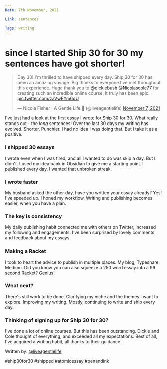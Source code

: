 ```yaml
---
Date: 7th November, 2021

Link: sentences

Tags: writing
---
```


# since I started Ship 30 for 30 my sentences have got shorter!

<blockquote class="twitter-tweet"><p lang="en" dir="ltr">Day 30! I&#39;m thrilled to have shipped every day. Ship 30 for 30 has been an amazing voyage. Big thanks to everyone I&#39;ve met throughout this experience. Huge thank you to <a href="https://twitter.com/dickiebush?ref_src=twsrc%5Etfw">@dickiebush</a> <a href="https://twitter.com/Nicolascole77?ref_src=twsrc%5Etfw">@Nicolascole77</a> for creating such an incredible online course. It truly has been epic. <a href="https://t.co/zaVwEYm6dU">pic.twitter.com/zaVwEYm6dU</a></p>&mdash; Nicola Fisher | A Gentle Life 🚢 (@liveagentlelife) <a href="https://twitter.com/liveagentlelife/status/1457471096333144075?ref_src=twsrc%5Etfw">November 7, 2021</a></blockquote> <script async src="https://platform.twitter.com/widgets.js" charset="utf-8"></script>

I've just had a look at the first essay I wrote for Ship 30 for 30. What really stands out - the _long_ sentences! Over the last 30 days my writing has evolved. Shorter. Punchier. I had no idea I was doing that. But I take it as a positive.

### I shipped 30 essays

I wrote even when I was tired, and all I wanted to do was skip a day. But I didn't. I used my idea bank in Obsidian to give me a starting point. I published every day. I wanted that unbroken streak.

### I wrote faster

My husband asked the other day, have you written your essay already? Yes! I've speeded up. I honed my workflow. Writing and publishing becomes easier, when you have a plan.

### The key is consistency

My daily publishing habit connected me with others on Twitter, increased my following and engagements. I've been surprised by lovely comments and feedback about my essays.

### Making a Racket

I took to heart the advice to publish in multiple places. My blog, Typeshare, Medium. Did you know you can also squeeze a 250 word essay into a 99 second Racket? Genius!

### What next?

There's still work to be done. Clarifying my niche and the themes I want to explore. Improving my writing. Mostly, continuing to write and ship every day.

### Thinking of signing up for Ship 30 for 30?

I've done a lot of online courses. But this has been outstanding. Dickie and Cole thought of everything, and exceeded all my expectations. Best of all, I've acquired a writing habit, all thanks to their guidance.

Written by: [@liveagentlelife](https://twitter.com/liveagentlelife)

#ship30for30 #shipped #atomicessay #penandink 